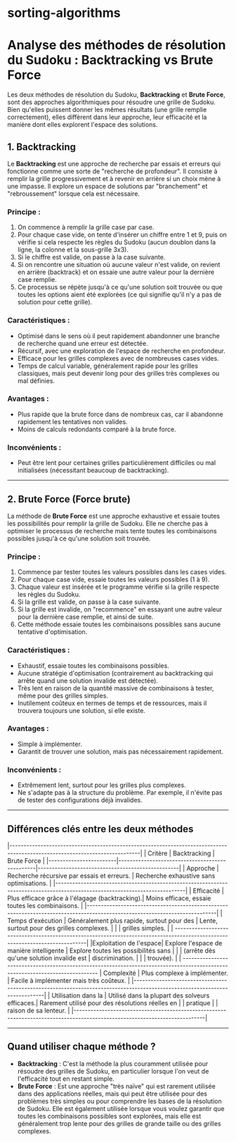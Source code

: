 # sorting-algorithms
# Analyse des méthodes de résolution du Sudoku : Backtracking vs Brute Force

Les deux méthodes de résolution du Sudoku, **Backtracking** et **Brute Force**, sont des approches algorithmiques pour résoudre une grille de Sudoku. Bien qu'elles puissent donner les mêmes résultats (une grille remplie correctement), elles diffèrent dans leur approche, leur efficacité et la manière dont elles explorent l'espace des solutions.

## 1. Backtracking

Le **Backtracking** est une approche de recherche par essais et erreurs qui fonctionne comme une sorte de "recherche de profondeur". Il consiste à remplir la grille progressivement et à revenir en arrière si un choix mène à une impasse. Il explore un espace de solutions par "branchement" et "rebroussement" lorsque cela est nécessaire.

### Principe :

1. On commence à remplir la grille case par case.
2. Pour chaque case vide, on tente d'insérer un chiffre entre 1 et 9, puis on vérifie si cela respecte les règles du Sudoku (aucun doublon dans la ligne, la colonne et la sous-grille 3x3).
3. Si le chiffre est valide, on passe à la case suivante.
4. Si on rencontre une situation où aucune valeur n'est valide, on revient en arrière (backtrack) et on essaie une autre valeur pour la dernière case remplie.
5. Ce processus se répète jusqu'à ce qu'une solution soit trouvée ou que toutes les options aient été explorées (ce qui signifie qu'il n'y a pas de solution pour cette grille).

### Caractéristiques :

- Optimisé dans le sens où il peut rapidement abandonner une branche de recherche quand une erreur est détectée.
- Récursif, avec une exploration de l'espace de recherche en profondeur.
- Efficace pour les grilles complexes avec de nombreuses cases vides.
- Temps de calcul variable, généralement rapide pour les grilles classiques, mais peut devenir long pour des grilles très complexes ou mal définies.

### Avantages :

- Plus rapide que la brute force dans de nombreux cas, car il abandonne rapidement les tentatives non valides.
- Moins de calculs redondants comparé à la brute force.

### Inconvénients :

- Peut être lent pour certaines grilles particulièrement difficiles ou mal initialisées (nécessitant beaucoup de backtracking).

---

## 2. Brute Force (Force brute)

La méthode de **Brute Force** est une approche exhaustive et essaie toutes les possibilités pour remplir la grille de Sudoku. Elle ne cherche pas à optimiser le processus de recherche mais tente toutes les combinaisons possibles jusqu'à ce qu'une solution soit trouvée.

### Principe :

1. Commence par tester toutes les valeurs possibles dans les cases vides.
2. Pour chaque case vide, essaie toutes les valeurs possibles (1 à 9).
3. Chaque valeur est insérée et le programme vérifie si la grille respecte les règles du Sudoku.
4. Si la grille est valide, on passe à la case suivante.
5. Si la grille est invalide, on "recommence" en essayant une autre valeur pour la dernière case remplie, et ainsi de suite.
6. Cette méthode essaie toutes les combinaisons possibles sans aucune tentative d'optimisation.

### Caractéristiques :

- Exhaustif, essaie toutes les combinaisons possibles.
- Aucune stratégie d'optimisation (contrairement au backtracking qui arrête quand une solution invalide est détectée).
- Très lent en raison de la quantité massive de combinaisons à tester, même pour des grilles simples.
- Inutilement coûteux en termes de temps et de ressources, mais il trouvera toujours une solution, si elle existe.

### Avantages :

- Simple à implémenter.
- Garantit de trouver une solution, mais pas nécessairement rapidement.

### Inconvénients :

- Extrêmement lent, surtout pour les grilles plus complexes.
- Ne s'adapte pas à la structure du problème. Par exemple, il n'évite pas de tester des configurations déjà invalides.

---

## Différences clés entre les deux méthodes
|----------------------------------------------------------------------------------------------------------------------------|
| Critère                | Backtracking                                   | Brute Force                                      |
|------------------------|------------------------------------------------|--------------------------------------------------|
| Approche               | Recherche récursive par essais et erreurs.     | Recherche exhaustive sans optimisations.         |
|----------------------------------------------------------------------------------------------------------------------------|
| Efficacité             | Plus efficace grâce à l'élagage (backtracking).| Moins efficace, essaie toutes les combinaisons.  |
|----------------------------------------------------------------------------------------------------------------------------|
| Temps d'exécution      | Généralement plus rapide, surtout pour des     | Lente, surtout pour des grilles complexes.       |
|                        | grilles simples.                               |                                                  |     -----------------------------------------------------------------------------------------------------------------------------|
|Exploitation de l'espace| Explore l'espace de manière intelligente       | Explore toutes les possibilités sans             |
|                        | (arrête dès qu'une solution invalide est       | discrimination.                                  |
|                        | trouvée).                                      |                                                  |
------------------------------------------------------------------------------------------------------------------------------               | Complexité             | Plus complexe à implémenter.                   | Facile à implémenter mais très coûteux.          |
|----------------------------------------------------------------------------------------------------------------------------| 
| Utilisation dans la    | Utilisé dans la plupart des solveurs efficaces.| Rarement utilisé pour des résolutions réelles en |
| pratique               |                                                | raison de sa lenteur.                            |
|----------------------------------------------------------------------------------------------------------------------------|  

---

## Quand utiliser chaque méthode ?

- **Backtracking** : C'est la méthode la plus couramment utilisée pour résoudre des grilles de Sudoku, en particulier lorsque l'on veut de l'efficacité tout en restant simple.
- **Brute Force** : Est une approche "très naïve" qui est rarement utilisée dans des applications réelles, mais qui peut être utilisée pour des problèmes très simples ou pour comprendre les bases de la résolution de Sudoku. Elle est également utilisée lorsque vous voulez garantir que toutes les combinaisons possibles sont explorées, mais elle est généralement trop lente pour des grilles de grande taille ou des grilles complexes.
